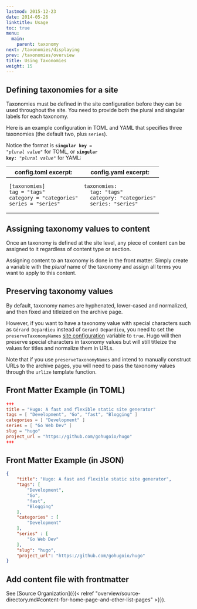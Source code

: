```yaml
---
lastmod: 2015-12-23
date: 2014-05-26
linktitle: Usage
toc: true
menu:
  main:
    parent: taxonomy
next: /taxonomies/displaying
prev: /taxonomies/overview
title: Using Taxonomies
weight: 15
---
```


## Defining taxonomies for a site

Taxonomies must be defined in the site configuration before they can be
used throughout the site. You need to provide both the plural and
singular labels for each taxonomy.

Here is an example configuration in TOML and YAML
that specifies three taxonomies (the default two, plus `series`).

Notice the format is <code><strong>singular key</strong> = &quot;<em>plural value</em>&quot;</code> for TOML,
or <code><strong>singular key</strong>: &quot;<em>plural value</em>&quot;</code> for YAML:

<table class="table">
<thead>
<tr>
<th>config.toml excerpt:</th><th>config.yaml excerpt:</th>
</tr>
</thead>
<tbody>
<tr valign="top">
<td><pre><code class="language-toml">[taxonomies]
tag = "tags"
category = "categories"
series = "series"
</code></pre></td>
<td><pre><code class="language-yaml">taxonomies:
  tag: "tags"
  category: "categories"
  series: "series"
</code></pre></td>
</tr>
</tbody>
</table>

## Assigning taxonomy values to content

Once an taxonomy is defined at the site level, any piece of content
can be assigned to it regardless of content type or section.

Assigning content to an taxonomy is done in the front matter.
Simply create a variable with the *plural* name of the taxonomy
and assign all terms you want to apply to this content.

## Preserving taxonomy values

By default, taxonomy names are hyphenated, lower-cased and normalized, and then
fixed and titleized on the archive page.

However, if you want to have a taxonomy value with special characters
such as `Gérard Depardieu` instead of `Gerard Depardieu`,
you need to set the `preserveTaxonomyNames` [site configuration](/overview/configuration/) variable to `true`.
Hugo will then preserve special characters in taxonomy values
but will still titleize the values for titles and normalize them in URLs.

Note that if you use `preserveTaxonomyNames` and intend to manually construct URLs to the archive pages,
you will need to pass the taxonomy values through the `urlize` template function.

## Front Matter Example (in TOML)

```toml
+++
title = "Hugo: A fast and flexible static site generator"
tags = [ "Development", "Go", "fast", "Blogging" ]
categories = [ "Development" ]
series = [ "Go Web Dev" ]
slug = "hugo"
project_url = "https://github.com/gohugoio/hugo"
+++
```

## Front Matter Example (in JSON)

```json
{
    "title": "Hugo: A fast and flexible static site generator",
    "tags": [
        "Development",
        "Go",
        "fast",
        "Blogging"
    ],
    "categories" : [
        "Development"
    ],
    "series" : [
        "Go Web Dev"
    ],
    "slug": "hugo",
    "project_url": "https://github.com/gohugoio/hugo"
}
```

## Add content file with frontmatter

See [Source Organization]({{< relref "overview/source-directory.md#content-for-home-page-and-other-list-pages" >}}).
